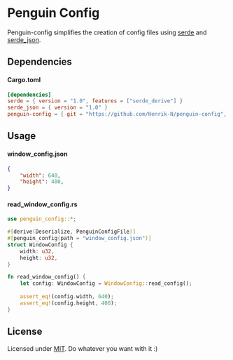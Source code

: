 # Penguin Config

Penguin-config simplifies the creation of config files using [serde](https://github.com/serde-rs/serde) and [serde_json](https://github.com/serde-rs/json).


## Dependencies
#### Cargo.toml
```toml
[dependencies]
serde = { version = "1.0", features = ["serde_derive"] }
serde_json = { version = "1.0" }
penguin-config = { git = "https://github.com/Henrik-N/penguin-config", features = ["penguin-config-derive"] }
```

## Usage

#### window_config.json
```json
{
    "width": 640,
    "height": 400,
}
```

#### read_window_config.rs
```rust
use penguin_config::*;

#[derive(Deserialize, PenguinConfigFile)]
#[penguin_config(path = "window_config.json")]
struct WindowConfig {
    width: u32,
    height: u32,
}

fn read_window_config() {
    let config: WindowConfig = WindowConfig::read_config();
    
    assert_eq!(config.width, 640);
    assert_eq!(config.height, 400);
}
```

## License
Licensed under [MIT](https://github.com/Henrik-N/penguin-config/blob/master/LICENSE). Do whatever you want with it :)
